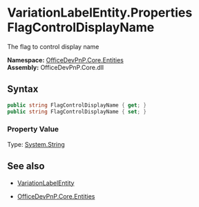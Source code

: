 # VariationLabelEntity.Properties FlagControlDisplayName
The flag to control display name  

**Namespace:** [OfficeDevPnP.Core.Entities](OfficeDevPnP.Core.Entities.md)  
**Assembly:** OfficeDevPnP.Core.dll  
## Syntax
```C#
public string FlagControlDisplayName { get; }
public string FlagControlDisplayName { set; }
```

### Property Value
Type: [System.String](System.String.md) 

## See also
- [VariationLabelEntity](VariationLabelEntity.md) 

- [OfficeDevPnP.Core.Entities](OfficeDevPnP.Core.Entities.md)
